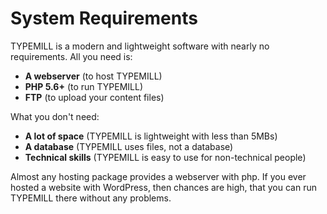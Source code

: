 # System Requirements

TYPEMILL is a modern and lightweight software with nearly no requirements. All you need is:

- **A webserver** (to host TYPEMILL)
- **PHP 5.6+** (to run TYPEMILL)
- **FTP** (to upload your content files)

What you don't need:

- **A lot of space** (TYPEMILL is  lightweight with less than 5MBs)
- **A database** (TYPEMILL uses files, not a database)
- **Technical skills** (TYPEMILL is easy to use for non-technical people)

Almost any hosting package provides a webserver with php. If you ever hosted a website with WordPress, then chances are high, that you can run TYPEMILL there without any problems.